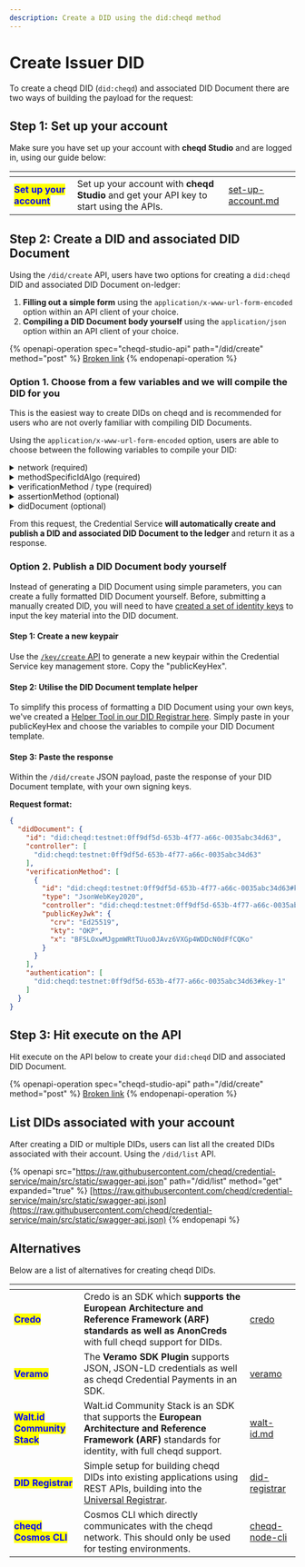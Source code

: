 ```yaml
---
description: Create a DID using the did:cheqd method
---
```


# Create Issuer DID

To create a cheqd DID (`did:cheqd`) and associated DID Document there are two ways of building the payload for the request:

## Step 1: Set up your account

Make sure you have set up your account with **cheqd Studio** and are logged in, using our guide below:

<table data-card-size="large" data-view="cards"><thead><tr><th></th><th></th><th data-hidden data-card-target data-type="content-ref"></th></tr></thead><tbody><tr><td><mark style="color:blue;"><strong>Set up your account</strong></mark></td><td>Set up your account with <strong>cheqd Studio</strong> and get your API key to start using the APIs.</td><td><a href="../../getting-started/studio/set-up-account.md">set-up-account.md</a></td></tr></tbody></table>

## Step 2: Create a DID and associated DID Document

Using the `/did/create` API, users have two options for creating a `did:cheqd` DID and associated DID Document on-ledger:

1. **Filling out a simple form** using the `application/x-www-url-form-encoded` option within an API client of your choice.
2. **Compiling a DID Document body yourself** using the `application/json` option within an API client of your choice.

{% openapi-operation spec="cheqd-studio-api" path="/did/create" method="post" %}
[Broken link](broken-reference)
{% endopenapi-operation %}

### Option 1. Choose from a few variables and we will compile the DID for you

This is the easiest way to create DIDs on cheqd and is recommended for users who are not overly familiar with compiling DID Documents.&#x20;

Using the `application/x-www-url-form-encoded` option, users are able to choose between the following variables to compile your DID:

<details>

<summary>network (required)</summary>

* "testnet" (recommended for testing)
* "mainnet" (recommended for production)

</details>

<details>

<summary>methodSpecificIdAlgo (required)</summary>

* "uuid" - this is a Universally Unique Identifier (recommended)
* "base58btc" - this is an identifier which is commonly used for Hyperledger Indy transactions

</details>

<details>

<summary>verificationMethod / type (required)</summary>

* "Ed25519VerificationKey2018" (recommended)
* "Ed25519VerificationKey2020"
* "JSONWebKey2020"

</details>

<details>

<summary>assertionMethod (optional)</summary>

* true (recommended if used for issuing Verifiable Credentials)
* false&#x20;

</details>

<details>

<summary>didDocument (optional)</summary>

This input field contains either a complete DID document, or an incremental change (diff) to a DID document. For example:

```json
{
  "service": [
    {
      "id": "did:cheqd:testnet:7bf81a20-633c-4cc7-bc4a-5a45801005e0#service-1",
      "type": "LinkedDomains",
      "serviceEndpoint": [
        "https://example.com"
      ]
    }
  ]
}
```

</details>

From this request, the Credential Service **will automatically create and publish a DID and associated DID Document to the ledger** and return it as a response.

### Option 2. Publish a DID Document body yourself

Instead of generating a DID Document using simple parameters, you can create a fully formatted DID Document yourself. Before, submitting a manually created DID, you will need to have [created a set of identity keys](create-subject-did.md) to input the key material into the DID document.

#### Step 1: Create a new keypair

Use the [`/key/create` API](create-subject-did.md) to generate a new keypair within the Credential Service key management store. Copy the "publicKeyHex".&#x20;

#### Step 2: Utilise the DID Document template helper&#x20;

To simplify this process of formatting a DID Document using your own keys, we've created a [Helper Tool in our DID Registrar here](https://did-registrar.cheqd.net/api-docs/#/Cheqd%20Helpers/get_did_document). Simply paste in your publicKeyHex and choose the variables to compile your DID Document template.

#### Step 3: Paste the response

Within the `/did/create` JSON payload, paste the response of your DID Document template, with your own signing keys.&#x20;

**Request format:**

```json
{
  "didDocument": {
    "id": "did:cheqd:testnet:0ff9df5d-653b-4f77-a66c-0035abc34d63",
    "controller": [
      "did:cheqd:testnet:0ff9df5d-653b-4f77-a66c-0035abc34d63"
    ],
    "verificationMethod": [
      {
        "id": "did:cheqd:testnet:0ff9df5d-653b-4f77-a66c-0035abc34d63#key-1",
        "type": "JsonWebKey2020",
        "controller": "did:cheqd:testnet:0ff9df5d-653b-4f77-a66c-0035abc34d63",
        "publicKeyJwk": {
          "crv": "Ed25519",
          "kty": "OKP",
          "x": "BFSLOxwMJgpmWRtTUuo0JAvz6VXGp4WDDcN0dFfCQKo"
        }
      }
    ],
    "authentication": [
      "did:cheqd:testnet:0ff9df5d-653b-4f77-a66c-0035abc34d63#key-1"
    ]
  }
}

```

## Step 3: Hit execute on the API

Hit execute on the API below to create your `did:cheqd` DID and associated DID Document.

{% openapi-operation spec="cheqd-studio-api" path="/did/create" method="post" %}
[Broken link](broken-reference)
{% endopenapi-operation %}

## List DIDs associated with your account

After creating a DID or multiple DIDs, users can list all the created DIDs associated with their account. Using the `/did/list` API.&#x20;

{% openapi src="https://raw.githubusercontent.com/cheqd/credential-service/main/src/static/swagger-api.json" path="/did/list" method="get" expanded="true" %}
[https://raw.githubusercontent.com/cheqd/credential-service/main/src/static/swagger-api.json](https://raw.githubusercontent.com/cheqd/credential-service/main/src/static/swagger-api.json)
{% endopenapi %}

## Alternatives

Below are a list of alternatives for creating cheqd DIDs.

<table data-view="cards"><thead><tr><th></th><th></th><th data-hidden data-card-target data-type="content-ref"></th></tr></thead><tbody><tr><td><mark style="color:blue;"><strong>Credo</strong></mark></td><td>Credo is an SDK which <strong>supports the European Architecture and Reference Framework (ARF)</strong> <strong>standards as well as AnonCreds</strong> with full cheqd support for DIDs. </td><td><a href="../../sdk/credo/">credo</a></td></tr><tr><td><mark style="color:blue;"><strong>Veramo</strong></mark></td><td>The <strong>Veramo SDK Plugin</strong> supports JSON, JSON-LD credentials as well as cheqd Credential Payments in an SDK.</td><td><a href="../../sdk/veramo/">veramo</a></td></tr><tr><td><mark style="color:blue;"><strong>Walt.id Community Stack</strong></mark></td><td>Walt.id Community Stack is an SDK that supports the <strong>European Architecture and Reference Framework (ARF)</strong> standards for identity, with full cheqd support. </td><td><a href="../../sdk/walt-id.md">walt-id.md</a></td></tr><tr><td><mark style="color:blue;"><strong>DID Registrar</strong></mark></td><td>Simple setup for building cheqd DIDs into existing applications using REST APIs, building into the <a href="https://uniregistrar.io/">Universal Registrar</a>.</td><td><a href="../../advanced/did-registrar/">did-registrar</a></td></tr><tr><td><mark style="color:blue;"><strong>cheqd Cosmos CLI</strong></mark></td><td>Cosmos CLI which directly communicates with the cheqd network. This should only be used for testing environments.</td><td><a href="../../advanced/tooling/cheqd-node-cli/">cheqd-node-cli</a></td></tr></tbody></table>
